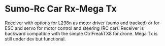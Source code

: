 # Sumo-Rc Car Rx-Mega Tx
Receiver with options for L298n as motor driver (sumo and tracked) or for ESC and servo for motor control and steering (RC car).
Receiver is backward compatible with the simple CtrlFreakTX8 for drone. 
Mega Tx is still under dev but functional.
